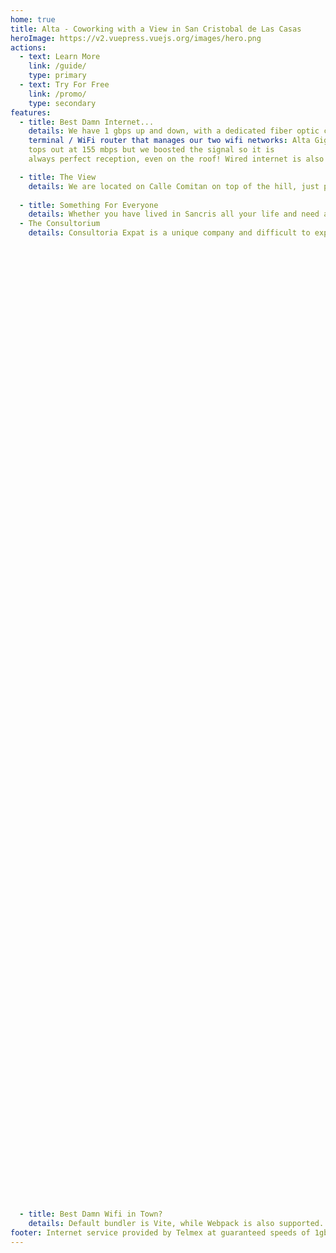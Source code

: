 ```yaml
---
home: true
title: Alta - Coworking with a View in San Cristobal de Las Casas
heroImage: https://v2.vuepress.vuejs.org/images/hero.png
actions:
  - text: Learn More
    link: /guide/
    type: primary
  - text: Try For Free
    link: /promo/
    type: secondary
features:
  - title: Best Damn Internet...
    details: We have 1 gbps up and down, with a dedicated fiber optic connection to the internet, and a Zyxel fiber optic
    terminal / WiFi router that manages our two wifi networks: Alta Giga and Alta Blast. Giga is 5G wifi that supports gigabit speeds, Blast is conventional 802.11n wifi which 
    tops out at 155 mbps but we boosted the signal so it is 
    always perfect reception, even on the roof! Wired internet is also available and is the fastest - about 850mbps on the old PC I'm using tprpoan;a jofo test, and I think the delay due to web browser

  - title: The View
    details: We are located on Calle Comitan on top of the hill, just past Isabel Catolica. Our facility was designed by a serious architect who took maximum advantage of the spectacular scenery. The say a picture shows 1000 words so click here...
    
  - title: Something For Everyone
    details: Whether you have lived in Sancris all your life and need aa dedicated office space for the next 6 months, or you're off to Antigua Guatemala tomorrow and want to download a few movies to watch on the bus, we have the right package for you: day / week / month which provide unlimited use of the coworking space, the rooftop terrace, and the Kokontik Cafe (which right now is coca cola in the fridge and a few  bags of chipts). We are introducing dedicated desks / office space in January, after we have set up the space - there's probably 800 square feet. Oh yes, the WiFi - all our packages include unlimited use of the internet.
  - The Consultorium
    details: Consultoria Expat is a unique company and difficult to explain over a webpage. But let me try: an expat walks into the Alta HQ, buys a coffee at Kokontic, and pulls me aside "Hey, bartender, can you get my vehicle import permit renewed ASAAP and how do I get from Chiapas to Cancun without having to stop for any checkpoint:tOOa














































































































    
  - title: Best Damn Wifi in Town? 
    details: Default bundler is Vite, while Webpack is also supported. Choose the one you like!
footer: Internet service provided by Telmex at guaranteed speeds of 1gbps down / 500mbps up, exclusively for the use of alta customers. Full speed requires wired ethernet connection. Best Damn Wifi is capable of 300-500mbps in both directions depending on your hardware and your distance from the transmitter. However, that may be my proble BDW requires device with 5 ghz wifi; 2.4 ghz devices (b/g/n) may use our enhanced 2.4 ghz subnet at slightly lower speeds. Similarly, outdoor areas may or may not have sufficient BDW signal strength, however, the 2.4 ghz signal was boosted by a brave engineer who strangely quit the next day. It works anywhere on the property (sorry, Mike... we had no idea that cranking that dial up to 11 would set your hair on fire! And to think that your setup wasn't even needed in the end because our fiber gateway is surprisingly good quality and we were able to dial it up from a web browser lol. We really hope you are not actually reading the fine print because this is Sancris and the legal system doesn't exactly function here, so money talks. Well money or the force of arms. The motto should really be "plata o plombo" - old saying of Pablo Escobar, about how he always preferred to bribe a public official (plata), rather than shoot them (plombo). But I degress. Did you know that in Colombia the teenage boys fuck donkeys? Well I guess that's no stranger than the boy who fucked a dolphin back in 72 and then wrote a book about how amazing it was... Ciao. See you at Alta!
---
```

